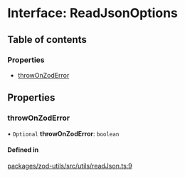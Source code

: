 # Interface: ReadJsonOptions

## Table of contents

### Properties

- [throwOnZodError](ReadJsonOptions.md#throwonzoderror)

## Properties

### throwOnZodError

• `Optional` **throwOnZodError**: `boolean`

#### Defined in

[packages/zod-utils/src/utils/readJson.ts:9](https://github.com/jakubmazanec/js-tools/blob/22e5316/packages/zod-utils/src/utils/readJson.ts#L9)
